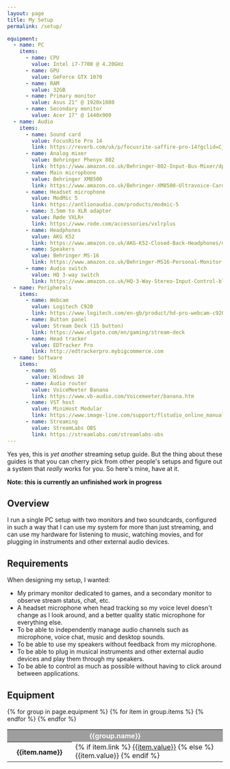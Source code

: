 ```yaml
---
layout: page
title: My Setup
permalink: /setup/

equipment:
  - name: PC
    items:
      - name: CPU
        value: Intel i7-7700 @ 4.20GHz
      - name: GPU
        value: GeForce GTX 1070
      - name: RAM
        value: 32GB
      - name: Primary monitor
        value: Asus 21" @ 1920x1080
      - name: Secondary monitor
        value: Acer 17" @ 1440x900
  - name: Audio
    items:
      - name: Sound card
        value: FocusRite Pro 14
        link: https://reverb.com/uk/p/focusrite-saffire-pro-14?gclid=CjwKCAiAuMTfBRAcEiwAV4SDkefCq-bvAra-k8TZtEPzJeZOcSxqptECxktMT5HBezQ5ka3DSPI2gxoCNNcQAvD_BwE&gclsrc=aw.ds&hfid=8403974
      - name: Analog mixer
        value: Behringer Phenyx 802
        link: https://www.amazon.co.uk/Behringer-802-Input-Bus-Mixer/dp/B000J5XS3C
      - name: Main microphone
        value: Behringer XM8500
        link: https://www.amazon.co.uk/Behringer-XM8500-Ultravoice-Cardioid-Microphone/dp/B0002KZAKS
      - name: Headset microphone
        value: ModMic 5
        link: https://antlionaudio.com/products/modmic-5
      - name: 3.5mm to XLR adapter
        value: Røde VXLR+
        link: https://www.rode.com/accessories/vxlrplus
      - name: Headphones
        value: AKG K52
        link: https://www.amazon.co.uk/AKG-K52-Closed-Back-Headphones/dp/B019EACGSU
      - name: Speakers
        value: Behringer MS-16
        link: https://www.amazon.co.uk/Behringer-MS16-Personal-Monitor-System/dp/B00181T20O
      - name: Audio switch
        value: HQ 3-way switch
        link: https://www.amazon.co.uk/HQ-3-Way-Stereo-Input-Control-black/dp/B000I8OOS8
  - name: Peripherals
    items:
      - name: Webcam
        value: Logitech C920
        link: https://www.logitech.com/en-gb/product/hd-pro-webcam-c920
      - name: Button panel
        value: Stream Deck (15 button)
        link: https://www.elgato.com/en/gaming/stream-deck
      - name: Head tracker
        value: EDTracker Pro
        link: http://edtrackerpro.mybigcommerce.com
  - name: Software
    items:
      - name: OS
        value: Windows 10
      - name: Audio router
        value: VoiceMeeter Banana
        link: https://www.vb-audio.com/Voicemeeter/banana.htm
      - name: VST host
        value: MiniHost Modular
        link: https://www.image-line.com/support/flstudio_online_manual/html/plugins/Minihost%20Modular.htm
      - name: Streaming
        value: StreamLabs OBS
        link: https://streamlabs.com/streamlabs-obs
---
```

Yes yes, this is _yet another_ streaming setup guide. But the thing about these guides is that you can cherry pick from other people's setups and figure out a system that _really_ works for you. So here's mine, have at it.

**Note: this is currently an unfinished work in progress**

## Overview

I run a single PC setup with two monitors and two soundcards, configured in such a way that I can use my system for more than just streaming, and can use my hardware for listening to music, watching movies, and for plugging in instruments and other external audio devices.

## Requirements

When designing my setup, I wanted:

* My primary monitor dedicated to games, and a secondary monitor to observe stream status, chat, etc.
* A headset microphone when head tracking so my voice level doesn't change as I look around, and a better quality static microphone for everything else.
* To be able to independently manage audio channels such as microphone, voice chat, music and desktop sounds.
* To be able to use my speakers without feedback from my microphone.
* To be able to plug in musical instruments and other external audio devices and play them through my speakers.
* To be able to control as much as possible without having to click around between applications.

## Equipment

<table>
  <tbody>
    {% for group in page.equipment %}
    <tr><th colspan="2" style="background:#9e9e9e;color:#fff;"><strong>{{group.name}}</strong></th></tr>
    {% for item in group.items %}
    <tr>
      <th width="30%">{{item.name}}</th>
      <td>
        {% if item.link %}
        <a href="{{item.link}}" target="_blank">{{item.value}}</a>
        {% else %}
        {{item.value}}
        {% endif %}
      </td>
    </tr>
    {% endfor %}
    {% endfor %}
  </tbody>
</table>
